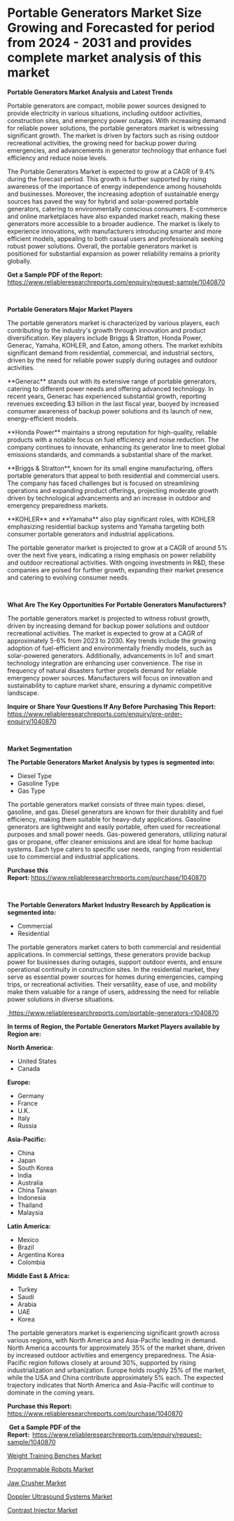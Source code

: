<p><h1>Portable Generators Market Size Growing and Forecasted for period from 2024 - 2031 and provides complete market analysis of this market</h1></p><p><strong>Portable Generators Market Analysis and Latest Trends</strong></p>
<p><p>Portable generators are compact, mobile power sources designed to provide electricity in various situations, including outdoor activities, construction sites, and emergency power outages. With increasing demand for reliable power solutions, the portable generators market is witnessing significant growth. The market is driven by factors such as rising outdoor recreational activities, the growing need for backup power during emergencies, and advancements in generator technology that enhance fuel efficiency and reduce noise levels.</p><p>The Portable Generators Market is expected to grow at a CAGR of 9.4% during the forecast period. This growth is further supported by rising awareness of the importance of energy independence among households and businesses. Moreover, the increasing adoption of sustainable energy sources has paved the way for hybrid and solar-powered portable generators, catering to environmentally conscious consumers. E-commerce and online marketplaces have also expanded market reach, making these generators more accessible to a broader audience. The market is likely to experience innovations, with manufacturers introducing smarter and more efficient models, appealing to both casual users and professionals seeking robust power solutions. Overall, the portable generators market is positioned for substantial expansion as power reliability remains a priority globally.</p></p>
<p><strong>Get a Sample PDF of the Report:&nbsp;</strong> <a href="https://www.reliableresearchreports.com/enquiry/request-sample/1040870?utm_campaign=1738&utm_medium=2&utm_source=Github&utm_content=ia&utm_term=20102024&utm_id=portable-generators">https://www.reliableresearchreports.com/enquiry/request-sample/1040870</a></p>
<p>&nbsp;</p>
<p><strong>Portable Generators Major Market Players</strong></p>
<p><p>The portable generators market is characterized by various players, each contributing to the industry's growth through innovation and product diversification. Key players include Briggs & Stratton, Honda Power, Generac, Yamaha, KOHLER, and Eaton, among others. The market exhibits significant demand from residential, commercial, and industrial sectors, driven by the need for reliable power supply during outages and outdoor activities.</p><p>**Generac** stands out with its extensive range of portable generators, catering to different power needs and offering advanced technology. In recent years, Generac has experienced substantial growth, reporting revenues exceeding $3 billion in the last fiscal year, buoyed by increased consumer awareness of backup power solutions and its launch of new, energy-efficient models.</p><p>**Honda Power** maintains a strong reputation for high-quality, reliable products with a notable focus on fuel efficiency and noise reduction. The company continues to innovate, enhancing its generator line to meet global emissions standards, and commands a substantial share of the market.</p><p>**Briggs & Stratton**, known for its small engine manufacturing, offers portable generators that appeal to both residential and commercial users. The company has faced challenges but is focused on streamlining operations and expanding product offerings, projecting moderate growth driven by technological advancements and an increase in outdoor and emergency preparedness markets.</p><p>**KOHLER** and **Yamaha** also play significant roles, with KOHLER emphasizing residential backup systems and Yamaha targeting both consumer portable generators and industrial applications. </p><p>The portable generator market is projected to grow at a CAGR of around 5% over the next five years, indicating a rising emphasis on power reliability and outdoor recreational activities. With ongoing investments in R&D, these companies are poised for further growth, expanding their market presence and catering to evolving consumer needs.</p></p>
<p>&nbsp;</p>
<p><strong>What Are The Key Opportunities For Portable Generators Manufacturers?</strong></p>
<p><p>The portable generators market is projected to witness robust growth, driven by increasing demand for backup power solutions and outdoor recreational activities. The market is expected to grow at a CAGR of approximately 5-6% from 2023 to 2030. Key trends include the growing adoption of fuel-efficient and environmentally friendly models, such as solar-powered generators. Additionally, advancements in IoT and smart technology integration are enhancing user convenience. The rise in frequency of natural disasters further propels demand for reliable emergency power sources. Manufacturers will focus on innovation and sustainability to capture market share, ensuring a dynamic competitive landscape.</p></p>
<p><strong>Inquire or Share Your Questions If Any Before Purchasing This Report:</strong> <a href="https://www.reliableresearchreports.com/enquiry/pre-order-enquiry/1040870?utm_campaign=1738&utm_medium=2&utm_source=Github&utm_content=ia&utm_term=20102024&utm_id=portable-generators">https://www.reliableresearchreports.com/enquiry/pre-order-enquiry/1040870</a></p>
<p>&nbsp;</p>
<p><strong>Market Segmentation</strong></p>
<p><strong>The Portable Generators Market Analysis by types is segmented into:</strong></p>
<p><ul><li>Diesel Type</li><li>Gasoline Type</li><li>Gas Type</li></ul></p>
<p><p>The portable generators market consists of three main types: diesel, gasoline, and gas. Diesel generators are known for their durability and fuel efficiency, making them suitable for heavy-duty applications. Gasoline generators are lightweight and easily portable, often used for recreational purposes and small power needs. Gas-powered generators, utilizing natural gas or propane, offer cleaner emissions and are ideal for home backup systems. Each type caters to specific user needs, ranging from residential use to commercial and industrial applications.</p></p>
<p><strong>Purchase this Report:&nbsp;</strong><a href="https://www.reliableresearchreports.com/purchase/1040870?utm_campaign=1738&utm_medium=2&utm_source=Github&utm_content=ia&utm_term=20102024&utm_id=portable-generators">https://www.reliableresearchreports.com/purchase/1040870</a></p>
<p>&nbsp;</p>
<p><strong>The Portable Generators Market Industry Research by Application is segmented into:</strong></p>
<p><ul><li>Commercial</li><li>Residential</li></ul></p>
<p><p>The portable generators market caters to both commercial and residential applications. In commercial settings, these generators provide backup power for businesses during outages, support outdoor events, and ensure operational continuity in construction sites. In the residential market, they serve as essential power sources for homes during emergencies, camping trips, or recreational activities. Their versatility, ease of use, and mobility make them valuable for a range of users, addressing the need for reliable power solutions in diverse situations.</p></p>
<p><a href="https://www.reliableresearchreports.com/portable-generators-r1040870?utm_campaign=1738&utm_medium=2&utm_source=Github&utm_content=ia&utm_term=20102024&utm_id=portable-generators">&nbsp;https://www.reliableresearchreports.com/portable-generators-r1040870</a></p>
<p><strong>In terms of Region, the Portable Generators Market Players available by Region are:</strong></p>
<p>
    <p> <strong> North America: </strong>
        <ul>
            <li>United States</li>
            <li>Canada</li>
        </ul>
        </p> 
    <p> <strong> Europe: </strong>
        <ul>
            <li>Germany</li>
            <li>France</li>
            <li>U.K.</li>
            <li>Italy</li>
            <li>Russia</li>
        </ul>
        </p> 
    <p> <strong> Asia-Pacific: </strong>
        <ul>
            <li>China</li>
            <li>Japan</li>
            <li>South Korea</li>
            <li>India</li>
            <li>Australia</li>
            <li>China Taiwan</li>
            <li>Indonesia</li>
            <li>Thailand</li>
            <li>Malaysia</li>
        </ul>
        </p> 
    <p> <strong> Latin America: </strong>
        <ul>
            <li>Mexico</li>
            <li>Brazil</li>
            <li>Argentina Korea</li>
            <li>Colombia</li>
        </ul>
        </p> 
    <p> <strong> Middle East & Africa: </strong>
        <ul>
            <li>Turkey</li>
            <li>Saudi</li>
            <li>Arabia</li>
            <li>UAE</li>
            <li>Korea</li>
        </ul>
    </p>
    </p>
<p><p>The portable generators market is experiencing significant growth across various regions, with North America and Asia-Pacific leading in demand. North America accounts for approximately 35% of the market share, driven by increased outdoor activities and emergency preparedness. The Asia-Pacific region follows closely at around 30%, supported by rising industrialization and urbanization. Europe holds roughly 25% of the market, while the USA and China contribute approximately 5% each. The expected trajectory indicates that North America and Asia-Pacific will continue to dominate in the coming years.</p></p>
<p><strong>Purchase this Report: </strong><a href="https://www.reliableresearchreports.com/purchase/1040870?utm_campaign=1738&utm_medium=2&utm_source=Github&utm_content=ia&utm_term=20102024&utm_id=portable-generators">https://www.reliableresearchreports.com/purchase/1040870</a></p>
<p>&nbsp;<strong>Get a Sample PDF of the Report:&nbsp;&nbsp;</strong><a href="https://www.reliableresearchreports.com/enquiry/request-sample/1040870?utm_campaign=1738&utm_medium=2&utm_source=Github&utm_content=ia&utm_term=20102024&utm_id=portable-generators">https://www.reliableresearchreports.com/enquiry/request-sample/1040870</a></p>
<p><strong></strong></p>
<p><p><a href="https://www.linkedin.com/pulse/strategic-market-insights-global-weight-training-benches-bxxmf?utm_campaign=1738&utm_medium=2&utm_source=Github&utm_content=ia&utm_term=20102024&utm_id=portable-generators">Weight Training Benches Market</a></p><p><a href="https://www.linkedin.com/pulse/programmable-robots-market-size-growth-trends-statistics-nty2f?utm_campaign=1738&utm_medium=2&utm_source=Github&utm_content=ia&utm_term=20102024&utm_id=portable-generators">Programmable Robots Market</a></p><p><a href="https://www.linkedin.com/pulse/jaw-crusher-market2024-2031-industry-insights-investment-noblf?utm_campaign=1738&utm_medium=2&utm_source=Github&utm_content=ia&utm_term=20102024&utm_id=portable-generators">Jaw Crusher Market</a></p><p><a href="https://www.linkedin.com/pulse/future-ready-strategic-insights-global-doppler-ultrasound-wb4ze?utm_campaign=1738&utm_medium=2&utm_source=Github&utm_content=ia&utm_term=20102024&utm_id=portable-generators">Doppler Ultrasound Systems Market</a></p><p><a href="https://www.linkedin.com/pulse/contrast-injector-market-industry-trends-forecast-period-jxjwe?utm_campaign=1738&utm_medium=2&utm_source=Github&utm_content=ia&utm_term=20102024&utm_id=portable-generators">Contrast Injector Market</a></p></p>